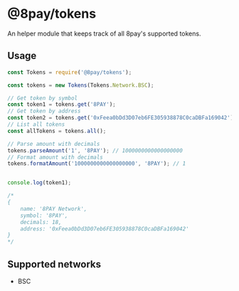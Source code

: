 # @8pay/tokens

An helper module that keeps track of all 8pay's supported tokens.

## Usage

```js
const Tokens = require('@8pay/tokens');

const tokens = new Tokens(Tokens.Network.BSC);

// Get token by symbol
const token1 = tokens.get('8PAY');
// Get token by address
const token2 = tokens.get('0xFeea0bDd3D07eb6FE305938878C0caDBFa169042');
// List all tokens
const allTokens = tokens.all();

// Parse amount with decimals
tokens.parseAmount('1', '8PAY'); // 1000000000000000000
// Format amount with decimals
tokens.formatAmount('1000000000000000000', '8PAY'); // 1


console.log(token1);

/*
{
    name: '8PAY Network',
    symbol: '8PAY',
    decimals: 18,
    address: '0xFeea0bDd3D07eb6FE305938878C0caDBFa169042'
}
*/
```

## Supported networks

* BSC
